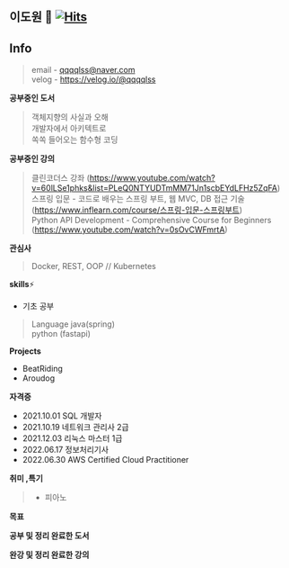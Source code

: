 **이도원** 👋  [![Hits](https://hits.seeyoufarm.com/api/count/incr/badge.svg?url=https%3A%2F%2Fgithub.com%2Fqqqqlss&count_bg=%2379C83D&title_bg=%23555555&icon=&icon_color=%23E7E7E7&title=today+%2F+total&edge_flat=false)](https://hits.seeyoufarm.com)
---

**Info**
---
> email - qqqqlss@naver.com <br>
  velog - https://velog.io/@qqqqlss

**공부중인 도서**
> 객체지향의 사실과 오해  <br>
  개발자에서 아키텍트로 <br>
  쏙쏙 들어오는 함수형 코딩 <br>

**공부중인 강의**
> 클린코더스 강좌 (https://www.youtube.com/watch?v=60lLSe1phks&list=PLeQ0NTYUDTmMM71Jn1scbEYdLFHz5ZqFA)  <br>
  스프링 입문 - 코드로 배우는 스프링 부트, 웹 MVC, DB 접근 기술 (https://www.inflearn.com/course/스프링-입문-스프링부트) <br>
  Python API Development - Comprehensive Course for Beginners (https://www.youtube.com/watch?v=0sOvCWFmrtA) <br>

**관심사**  
> Docker, REST, OOP // Kubernetes

**skills**⚡
* 기초 공부
> Language
  java(spring) <br> python (fastapi)<br> 

**Projects**
- BeatRiding
- Aroudog

**자격증**
- 2021.10.01 SQL 개발자
- 2021.10.19 네트워크 관리사 2급
- 2021.12.03 리눅스 마스터 1급
- 2022.06.17 정보처리기사
- 2022.06.30 AWS Certified Cloud Practitioner

**취미 ,특기**
> * 피아노

**목표**

**공부 및 정리 완료한 도서**

**완강 및 정리 완료한 강의**
